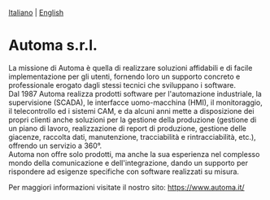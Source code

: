 [Italiano](README.md) | [English](README.en.md)

# Automa s.r.l.

La missione di Automa è quella di realizzare soluzioni affidabili e di facile implementazione per gli utenti, fornendo loro un supporto concreto e professionale erogato dagli stessi tecnici che sviluppano i software.  
Dal 1987 Automa realizza prodotti software per l'automazione industriale, la supervisione (SCADA), le interfacce uomo-macchina (HMI), il monitoraggio, il telecontrollo ed i sistemi CAM, e da alcuni anni mette a disposizione dei propri clienti anche soluzioni per la gestione della produzione (gestione di un piano di lavoro, realizzazione di report di produzione, gestione delle giacenze, raccolta dati, manutenzione, tracciabilità e rintracciabilità, etc.), offrendo un servizio a 360°.  
Automa non offre solo prodotti, ma anche la sua esperienza nel complesso mondo della comunicazione e dell'integrazione, dando un supporto per rispondere ad esigenze specifiche con software realizzati su misura.  

Per maggiori informazioni visitate il nostro sito: https://www.automa.it/
